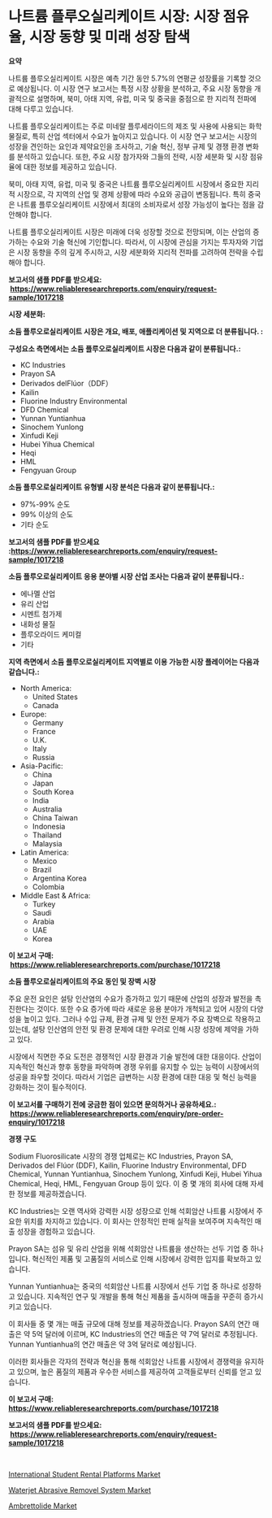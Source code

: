 <p><h1>나트륨 플루오실리케이트 시장: 시장 점유율, 시장 동향 및 미래 성장 탐색</h1></p><p><strong>요약</strong></p>
<p><p>나트륨 플루오실리케이트 시장은 예측 기간 동안 5.7%의 연평균 성장률을 기록할 것으로 예상됩니다. 이 시장 연구 보고서는 특정 시장 상황을 분석하고, 주요 시장 동향을 개괄적으로 설명하며, 북미, 아태 지역, 유럽, 미국 및 중국을 중점으로 한 지리적 전파에 대해 다루고 있습니다.</p><p>나트륨 플루오실리케이트는 주로 미네랄 플루세라이드의 제조 및 사용에 사용되는 화학 물질로, 특히 산업 섹터에서 수요가 높아지고 있습니다. 이 시장 연구 보고서는 시장의 성장을 견인하는 요인과 제약요인을 조사하고, 기술 혁신, 정부 규제 및 경쟁 환경 변화를 분석하고 있습니다. 또한, 주요 시장 참가자와 그들의 전략, 시장 세분화 및 시장 점유율에 대한 정보를 제공하고 있습니다.</p><p>북미, 아태 지역, 유럽, 미국 및 중국은 나트륨 플루오실리케이트 시장에서 중요한 지리적 시장으로, 각 지역의 산업 및 경제 상황에 따라 수요와 공급이 변동됩니다. 특히 중국은 나트륨 플루오실리케이트 시장에서 최대의 소비자로서 성장 가능성이 높다는 점을 감안해야 합니다.</p><p>나트륨 플루오실리케이트 시장은 미래에 더욱 성장할 것으로 전망되며, 이는 산업의 증가하는 수요와 기술 혁신에 기인합니다. 따라서, 이 시장에 관심을 가지는 투자자와 기업은 시장 동향을 주의 깊게 주시하고, 시장 세분화와 지리적 전파를 고려하여 전략을 수립해야 합니다.</p></p>
<p><strong>보고서의 샘플 PDF를 받으세요: &nbsp;<a href="https://www.reliableresearchreports.com/enquiry/request-sample/1017218">https://www.reliableresearchreports.com/enquiry/request-sample/1017218</a></strong></p>
<p><strong>시장 세분화:</strong></p>
<p><strong> 소듐 플루오로실리케이트 시장은 개요, 배포, 애플리케이션 및 지역으로 더 분류됩니다. :</strong></p>
<p><strong>구성요소 측면에서는 소듐 플루오로실리케이트 시장은 다음과 같이 분류됩니다.:</strong></p>
<p><ul><li>KC Industries</li><li>Prayon SA</li><li>Derivados delFlúor（DDF）</li><li>Kailin</li><li>Fluorine Industry Environmental</li><li>DFD Chemical</li><li>Yunnan Yuntianhua</li><li>Sinochem Yunlong</li><li>Xinfudi Keji</li><li>Hubei Yihua Chemical</li><li>Heqi</li><li>HML</li><li>Fengyuan Group</li></ul></p>
<p><strong> 소듐 플루오로실리케이트 유형별 시장 분석은 다음과 같이 분류됩니다.:</strong></p>
<p><ul><li>97%-99% 순도</li><li>99% 이상의 순도</li><li>기타 순도</li></ul></p>
<p><strong>보고서의 샘플 PDF를 받으세요 :<a href="https://www.reliableresearchreports.com/enquiry/request-sample/1017218">https://www.reliableresearchreports.com/enquiry/request-sample/1017218</a></strong></p>
<p><strong> 소듐 플루오로실리케이트 응용 분야별 시장 산업 조사는 다음과 같이 분류됩니다.:</strong></p>
<p><ul><li>에나멜 산업</li><li>유리 산업</li><li>시멘트 첨가제</li><li>내화성 물질</li><li>플루오라이드 케미컬</li><li>기타</li></ul></p>
<p><strong>지역 측면에서 소듐 플루오로실리케이트 지역별로 이용 가능한 시장 플레이어는 다음과 같습니다.:</strong></p>
<p><ul>
    <li>
        North America:
        <ul>
            <li>United States</li>
            <li>Canada</li>
        </ul>
    </li>
    <li>
        Europe:
        <ul>
            <li>Germany</li>
            <li>France</li>
            <li>U.K.</li>
            <li>Italy</li>
            <li>Russia</li>
        </ul>
    </li>
    <li>
        Asia-Pacific:
        <ul>
            <li>China</li>
            <li>Japan</li>
            <li>South Korea</li>
            <li>India</li>
            <li>Australia</li>
            <li>China Taiwan</li>
            <li>Indonesia</li>
            <li>Thailand</li>
            <li>Malaysia</li>
        </ul>
    </li>
    <li>
        Latin America:
        <ul>
            <li>Mexico</li>
            <li>Brazil</li>
            <li>Argentina Korea</li>
            <li>Colombia</li>
        </ul>
    </li>
    <li>
        Middle East & Africa:
        <ul>
            <li>Turkey</li>
            <li>Saudi</li>
            <li>Arabia</li>
            <li>UAE</li>
            <li>Korea</li>
        </ul>
    </li>
    </ul></p>
<p><strong>이 보고서 구매: &nbsp;<a href="https://www.reliableresearchreports.com/purchase/1017218">https://www.reliableresearchreports.com/purchase/1017218</a></strong></p>
<p><strong>소듐 플루오로실리케이트의 주요 동인 및 장벽 시장</strong></p>
<p><p>주요 운전 요인은 설탕 인산염의 수요가 증가하고 있기 때문에 산업의 성장과 발전을 촉진한다는 것이다. 또한 수요 증가에 따라 새로운 응용 분야가 개척되고 있어 시장의 다양성을 높이고 있다. 그러나 수입 규제, 환경 규제 및 안전 문제가 주요 장벽으로 작용하고 있는데, 설탕 인산염의 안전 및 환경 문제에 대한 우려로 인해 시장 성장에 제약을 가하고 있다.</p><p>시장에서 직면한 주요 도전은 경쟁적인 시장 환경과 기술 발전에 대한 대응이다. 산업이 지속적인 혁신과 향후 동향을 파악하며 경쟁 우위를 유지할 수 있는 능력이 시장에서의 성공을 좌우할 것이다. 따라서 기업은 급변하는 시장 환경에 대한 대응 및 혁신 능력을 강화하는 것이 필수적이다.</p></p>
<p><strong>이 보고서를 구매하기 전에 궁금한 점이 있으면 문의하거나 공유하세요.: &nbsp;<a href="https://www.reliableresearchreports.com/enquiry/pre-order-enquiry/1017218">https://www.reliableresearchreports.com/enquiry/pre-order-enquiry/1017218</a></strong></p>
<p><strong>경쟁 구도</strong></p>
<p><p>Sodium Fluorosilicate 시장의 경쟁 업체로는 KC Industries, Prayon SA, Derivados del Flúor (DDF), Kailin, Fluorine Industry Environmental, DFD Chemical, Yunnan Yuntianhua, Sinochem Yunlong, Xinfudi Keji, Hubei Yihua Chemical, Heqi, HML, Fengyuan Group 등이 있다. 이 중 몇 개의 회사에 대해 자세한 정보를 제공하겠습니다.</p><p>KC Industries는 오랜 역사와 강력한 시장 성장으로 인해 석회암산 나트륨 시장에서 주요한 위치를 차지하고 있습니다. 이 회사는 안정적인 판매 실적을 보여주며 지속적인 매출 성장을 경험하고 있습니다.</p><p>Prayon SA는 섬유 및 유리 산업을 위해 석회암산 나트륨을 생산하는 선두 기업 중 하나입니다. 혁신적인 제품 및 고품질의 서비스로 인해 시장에서 강력한 입지를 확보하고 있습니다.</p><p>Yunnan Yuntianhua는 중국의 석회암산 나트륨 시장에서 선두 기업 중 하나로 성장하고 있습니다. 지속적인 연구 및 개발을 통해 혁신 제품을 출시하며 매출을 꾸준히 증가시키고 있습니다.</p><p>이 회사들 중 몇 개는 매출 규모에 대해 정보를 제공하겠습니다. Prayon SA의 연간 매출은 약 5억 달러에 이르며, KC Industries의 연간 매출은 약 7억 달러로 추정됩니다. Yunnan Yuntianhua의 연간 매출은 약 3억 달러로 예상됩니다.</p><p>이러한 회사들은 각자의 전략과 혁신을 통해 석회암산 나트륨 시장에서 경쟁력을 유지하고 있으며, 높은 품질의 제품과 우수한 서비스를 제공하여 고객들로부터 신뢰를 얻고 있습니다.</p></p>
<p><strong>이 보고서 구매: &nbsp; <a href="https://www.reliableresearchreports.com/purchase/1017218">https://www.reliableresearchreports.com/purchase/1017218</a></strong></p>
<p><strong>보고서의 샘플 PDF를 받으세요: &nbsp;<a href="https://www.reliableresearchreports.com/enquiry/request-sample/1017218">https://www.reliableresearchreports.com/enquiry/request-sample/1017218</a></strong><strong></strong></p>
<p>&nbsp;</p>
<p><p><a href="https://view.publitas.com/reportprime-1/international-student-rental-platforms-market-size-share-trends-analysis-report-by-material-by-type-by-end-user-by-region-and-segment-forecasts-2023-2030/">International Student Rental Platforms Market</a></p><p><a href="https://view.publitas.com/reportprime-1/waterjet-abrasive-removel-system-market-size-and-examines-its-market-scope-with-a-primary-focus-on-growth-opportunities-and-forecasted-trends-spanning-from-2023-to-2030/">Waterjet Abrasive Removel System Market</a></p><p><a href="https://github.com/Glendatilghmankmgz0rbhwpy/Market-Research-Report-List-1/blob/main/ambrettolide-market.md">Ambrettolide Market</a></p></p>